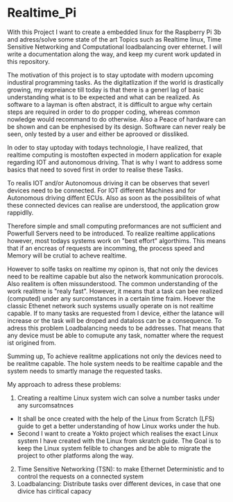 # Realtime_Pi

With this Project I want to create a embedded linux for the Raspberry Pi 3b and adress/solve some state of the art Topics such as Realtime linux, Time Sensitive Networking and Computational loadbalancing over ehternet.
I will write a documentation along the way, and keep my curent work updated in this repository.

The motivation of this project is to stay uptodate with modern upcoming industiral programming tasks.
As the digitatlization if the world is drastically growing, my expreiance till today is that there is a generl lag of basic understanding what is to be expected and what can be realized. As software to a layman is often abstract, it is difficult to argue why certain steps are required in order to do propper coding, whereas common nowledge would recommand to do otherwise.
Also a Peace of hardware can be shown and can be enphesised by its design. Software can never realy be seen, only tested by a user and either be aprooved or dissliked.

In oder to stay uptoday with todays technologie, I have realized, that realtime computing is mostoften expected in modern application for exaple regarding IOT and autonomous driving. That is why I want to address some basics that need to soved first in order to realise these Tasks.

To realis IOT and/or Autonomous driving it can be observes that severl devices need to be connected. For IOT different Machines and for Autonomous driving diffent ECUs. Also as soon as the possibiliteis of what these connected devices can realise are understood, the application grow rappidlly.

Therefore simple and small computing preformances are not sufficient and Powerfull Servers need to be introduced.
To realize realtime applications however, most todays systems work on "best effort" algorthims. This means that if an encreas of requests are incomming, the process speed and Memory will be crutial to acheve realtime.

However to solfe tasks on realtime my opinon is, that not only the devices need to be realtime capable but also the network kommunication prorocols. Also realitem is often missunderstood. The common understanding of the work realitme is "realy fast". However, it means that a task can bee realized (computed) under any surcomstances in a certain time fraim. Hoever the classic Ethenet network such systems usually operate on is not realtime capable. If to many tasks are requested from I device, either the latance will increase or the task will be droped and dataloss can be a consequence.
To adress this problem Loadbalancing needs to be addresses. That means that any device must be able to comupute any task, nomatter where the request ist origined from.

Summing up, To achieve realitme applications not only the devices need to be realitme capable. The hole system needs to be realtime capable and the system needs to smartly manage the requested tasks. 

My approach to adress these problems:
1. Creating a realtime Linux system wich can solve a number tasks under any surcomsatnces
* It shall be once created with the help of the Linux from Scratch (LFS) guide to get a better understanding of how Linux works under the hub.
* Second I want to create a Yokto project which realises the exact Linux system I have created with the Linux from skratch guide. The Goal is to keep the Linux system felible to changes and be able to migrate the project to other platforms along the way.

2. Time Sensitive Networking (TSN): to make Ethernet Deterministic and to control the requests on a connected system
3. Loadbalancing: Distribute tasks over different devices, in case that one divice has ciritical capacy




